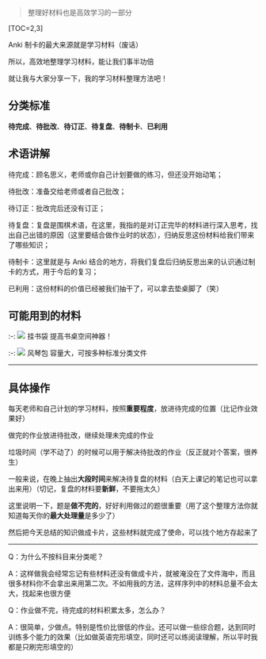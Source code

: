 
> 整理好材料也是高效学习的一部分

[TOC=2,3]

Anki 制卡的最大来源就是学习材料（废话）

所以，高效地整理学习材料，能让我们事半功倍

就让我与大家分享一下，我的学习材料整理方法吧！

## 分类标准

**待完成**、**待批改**、**待订正**、**待复盘**、**待制卡**、**已利用**

## 术语讲解

待完成：顾名思义，老师或你自己计划要做的练习，但还没开始动笔；

待批改：准备交给老师或者自己批改；

待订正：批改完后还没有订正；

待复盘：复盘是围棋术语，在这里，我指的是对订正完毕的材料进行深入思考，找出自己出错的原因（这里要结合做作业时的状态），归纳反思这份材料给我们带来了哪些知识；

待制卡：这里就是与 Anki 结合的地方，将我们复盘后归纳反思出来的认识通过制卡的方式，用于今后的复习；

已利用：这份材料的价值已经被我们抽干了，可以拿去垫桌脚了（笑）

## 可能用到的材料

:-: ![](../.gitbook/assets/image5.png)
挂书袋
提高书桌空间神器！

:-: ![](../.gitbook/assets/image10.png)
风琴包
容量大，可按多种标准分类文件
*****
## 具体操作

每天老师和自己计划的学习材料，按照**重要程度**，放进待完成的位置（比记作业效果好）

做完的作业放进待批改，继续处理未完成的作业

垃圾时间（学不动了）的时候可以用于解决待批改的作业（反正就对个答案，很养生）

一般来说，在晚上抽出**大段时间**来解决待复盘的材料（白天上课记的笔记也可以拿出来用）（切记，复盘的材料要**新鲜**，不要拖太久）

这里说明一下，题是**做不完的**，好好利用做过的题很重要（用了这个整理方法你就知道每天你的**最大处理量**是多少了）

然后把今天总结的知识做成卡片，这些材料就完成了使命，可以找个地方存起来了
*****
Q：为什么不按科目来分类呢？

A：这样做我会经常忘记有些材料还没有做成卡片，就被淹没在了文件海中，而且很多材料你不会拿出来用第二次。不如用我的方法，这样序列中的材料总量不会太大，找起来也很方便

Q：作业做不完，待完成的材料积累太多，怎么办？

A：很简单，少做点。特别是性价比很低的作业。还可以做一些综合题，达到同时训练多个能力的效果（比如做英语完形填空，同时还可以练阅读理解，所以平时我都是只刷完形填空的）

